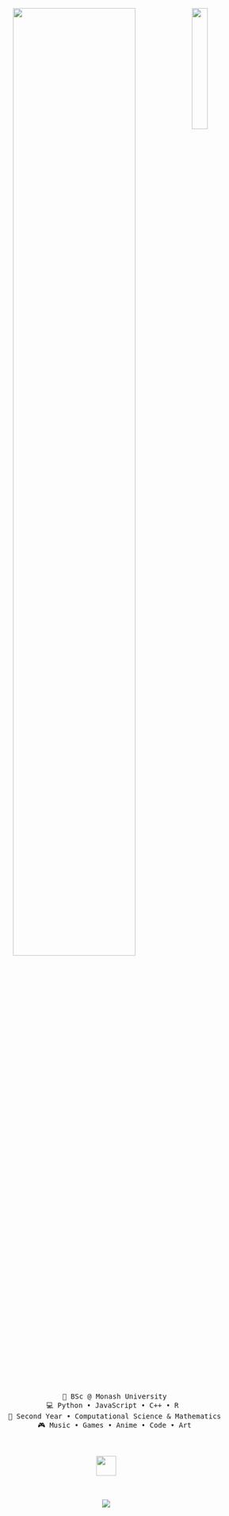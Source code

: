 <div align="center">
<img src="https://github.com/arvinloh/arvinloh/assets/anya.jpg" width="25%" align="right" />

<img src="https://readme-typing-svg.demolab.com?font=Fira+Code&weight=500&size=50&duration=2000&pause=300&color=90EE90&center=true&vCenter=true&multiline=true&repeat=false&random=false&width=1300&height=140&lines=Hello+World;I'm+Arvin+and+I+touch+grass+%F0%9F%8C%B1" width="70%"/>

<br><br>
<pre>
    💼 BSc @ Monash University
    💻 Python • JavaScript • C++ • R 
    📖 Second Year • Computational Science & Mathematics
    🎮 Music • Games • Anime • Code • Art
</pre>
<br><br>
<img src="https://raw.githubusercontent.com/arvinloh/arvinloh/assets/cat_walking.gif" height="40" />
<br><br><br>
    
[![](https://img.shields.io/badge/linkedin)](https://www.linkedin.com/in/arvinloh-/)
</div>
